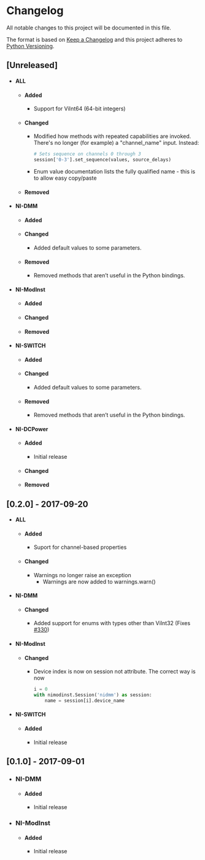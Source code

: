# Changelog
All notable changes to this project will be documented in this file.

The format is based on [Keep a Changelog](http://keepachangelog.com/en/1.0.0/)
and this project adheres to [Python Versioning](http://legacy.python.org/dev/peps/pep-0396/).

## [Unreleased]
* #### ALL
  * #### Added
    * Support for ViInt64 (64-bit integers)
  * #### Changed
    * Modified how methods with repeated capabilities are invoked. There's no longer (for example) a "channel_name" input. Instead:
      ```python
      # Sets sequence on channels 0 through 3
      session['0-3'].set_sequence(values, source_delays)
      ```
    * Enum value documentation lists the fully qualified name - this is to allow easy copy/paste
  * #### Removed
* #### NI-DMM
  * #### Added
  * #### Changed
    * Added default values to some parameters.
  * #### Removed
    * Removed methods that aren’t useful in the Python bindings.
* #### NI-ModInst
  * #### Added
  * #### Changed
  * #### Removed
* #### NI-SWITCH
  * #### Added
  * #### Changed
    * Added default values to some parameters.
  * #### Removed
    * Removed methods that aren’t useful in the Python bindings.
* #### NI-DCPower
  * #### Added
    * Initial release
  * #### Changed
  * #### Removed

## [0.2.0] - 2017-09-20
* #### ALL
  * #### Added
    * Suport for channel-based properties
  * #### Changed
    * Warnings no longer raise an exception
      * Warnings are now added to warnings.warn()
* #### NI-DMM
  * #### Changed
    * Added support for enums with types other than ViInt32 (Fixes [#330](https://github.com/ni/nimi-python/issues/330))
* #### NI-ModInst
  * #### Changed
    * Device index is now on session not attribute. The correct way is now
      ```python
      i = 0
      with nimodinst.Session('nidmm') as session:
          name = session[i].device_name
      ```
* #### NI-SWITCH
  * #### Added
    * Initial release

## [0.1.0] - 2017-09-01
* ### NI-DMM
  * #### Added
    * Initial release
* ### NI-ModInst
  * #### Added
    * Initial release


<!--
## [Unreleased]
* #### ALL
  * #### Added
  * #### Changed
  * #### Removed
* #### NI-DMM
  * #### Added
  * #### Changed
  * #### Removed
* #### NI-ModInst
  * #### Added
  * #### Changed
  * #### Removed
* #### NI-Switch
  * #### Added
  * #### Changed
  * #### Removed
* #### NI-DCPower
 * #### Added
 * #### Changed
 * #### Removed
-->

